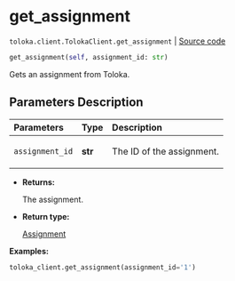# get_assignment
`toloka.client.TolokaClient.get_assignment` | [Source code](https://github.com/Toloka/toloka-kit/blob/v1.1.3/src/client/__init__.py#L683)

```python
get_assignment(self, assignment_id: str)
```

Gets an assignment from Toloka.

## Parameters Description

| Parameters | Type | Description |
| :----------| :----| :-----------|
`assignment_id`|**str**|<p>The ID of the assignment.</p>

* **Returns:**

  The assignment.

* **Return type:**

  [Assignment](toloka.client.assignment.Assignment.md)

**Examples:**


```python
toloka_client.get_assignment(assignment_id='1')
```
